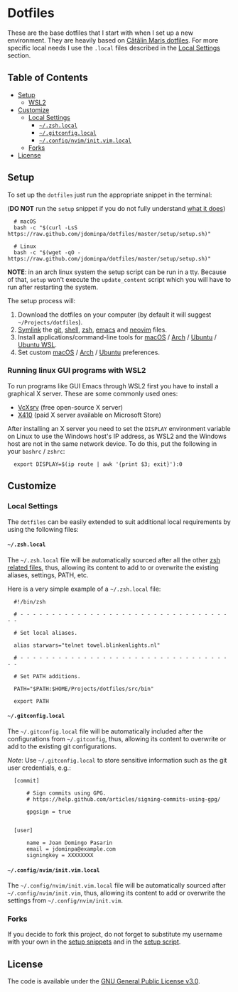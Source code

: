 Dotfiles
========

These are the base dotfiles that I start with when I set up a new environment.
They are heavily based on [Cătălin Mariș dotfiles](https://github.com/alrra/dotfiles).
For more specific local needs I use the `.local` files described in the [Local Settings](#local-settings) section.

Table of Contents
-----------------

* [Setup](#setup)
    * [WSL2](#wsl2)
* [Customize](#customize)
    * [Local Settings](#local-settings)
        * [`~/.zsh.local`](#zshlocal)
        * [`~/.gitconfig.local`](#gitconfiglocal)
        * [ `~/.config/nvim/init.vim.local`](#initvimlocal)
    * [Forks](#forks)
* [License](#license)

Setup
-----

To set up the `dotfiles` just run the appropriate snippet in the terminal:

(**DO NOT** run the `setup` snippet if you do not fully understand [what it does](https://github.com/jdominpa/dotfiles/src/os/setup.sh))

```
  # macOS
  bash -c "$(curl -LsS https://raw.github.com/jdominpa/dotfiles/master/setup/setup.sh)"

  # Linux
  bash -c "$(wget -qO - https://raw.github.com/jdominpa/dotfiles/master/setup/setup.sh)"
```

**NOTE**: in an arch linux system the setup script can be run in a tty.
Because of that, `setup` won't execute the `update_content` script which you will have to run after restarting the system.

The setup process will:

1. Download the dotfiles on your computer (by default it will suggest `~/Projects/dotfiles`).
2. [Symlink](https://github.com/jdominpa/src/os/create_symbolic_links.sh) the [git](https://github.com/jdominpa/src/git), [shell](https://github.com/jdominpa/src/shell), [zsh](https://github.com/jdominpa/src/zsh), [emacs](https://github.com/jdominpa/dotfiles/tree/master/src/emacs/emacs.d) and [neovim](https://github.com/jdominpa/dotfiles/tree/master/src/neovim/config/nvim) files.
3. Install applications/command-line tools for [macOS](https://github.com/jdominpa/dotfiles/tree/master/src/os/install/macos) / [Arch](https://github.com/jdominpa/dotfiles/tree/master/src/os/install/arch) / [Ubuntu](https://github.com/jdominpa/dotfiles/tree/master/src/os/install/ubuntu) / [Ubuntu WSL](https://github.com/jdominpa/dotfiles/tree/master/src/os/install/ubuntu-wsl).
4. Set custom [macOS](https://github.com/jdominpa/dotfiles/tree/master/src/os/preferences/macos) / [Arch](https://github.com/jdominpa/dotfiles/tree/master/src/os/preferences/arch) / [Ubuntu](https://github.com/jdominpa/dotfiles/tree/master/src/os/preferences/ubuntu) preferences.

### Running linux GUI programs with WSL2

To run programs like GUI Emacs through WSL2 first you have to install a
graphical X server. These are some commonly used ones:

- [VcXsrv](https://sourceforge.net/projects/vcxsrv/) (free open-source X server)
- [X410](https://x410.dev) (paid X server available on Microsoft Store)

After installing an X server you need to set the `DISPLAY` environment variable on Linux to use the Windows host's IP address,
as WSL2 and the Windows host are not in the same network device.
To do this, put the following in your `bashrc` / `zshrc`:

```
  export DISPLAY=$(ip route | awk '{print $3; exit}'):0
```

Customize
---------

### Local Settings

The `dotfiles` can be easily extended to suit additional local requirements by using the following files:

#### `~/.zsh.local`

The `~/.zsh.local` file will be automatically sourced after all the other [zsh related files](https://github.com/jdominpa/dotfiles/tree/master/src/zsh_shell),
thus, allowing its content to add to or overwrite the existing aliases, settings, PATH, etc.

Here is a very simple example of a `~/.zsh.local` file:

```
  #!/bin/zsh

  # - - - - - - - - - - - - - - - - - - - - - - - - - - - - - - - - - - -

  # Set local aliases.

  alias starwars="telnet towel.blinkenlights.nl"

  # - - - - - - - - - - - - - - - - - - - - - - - - - - - - - - - - - - -

  # Set PATH additions.

  PATH="$PATH:$HOME/Projects/dotfiles/src/bin"

  export PATH
```

#### `~/.gitconfig.local`

The `~/.gitconfig.local` file will be automatically included after the configurations from `~/.gitconfig`,
thus, allowing its content to overwrite or add to the existing git configurations.

_Note_: Use `~/.gitconfig.local` to store sensitive information such as the git user credentials, e.g.:

```
  [commit]

      # Sign commits using GPG.
      # https://help.github.com/articles/signing-commits-using-gpg/

      gpgsign = true


  [user]

      name = Joan Domingo Pasarin
      email = jdominpa@example.com
      signingkey = XXXXXXXX
```

#### `~/.config/nvim/init.vim.local`

The `~/.config/nvim/init.vim.local` file will be automatically sourced after `~/.config/nvim/init.vim`,
thus, allowing its content to add or overwrite the settings from `~/.config/nvim/init.vim`.

### Forks

If you decide to fork this project, do not forget to substitute my username with your own in the [setup snippets](#Setup)
and in the [setup script](https://github.com/jdominpa/dotfiles/blob/master/src/os/setup.sh).

License
-------

The code is available under the [GNU General Public License v3.0](https://github.com/jdominpa/dotfiles/blob/master/LICENSE).
